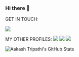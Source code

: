 ### Hi there 👋

GET IN TOUCH:

[<img src="https://img.shields.io/badge/Gmail-D14836?style=for-the-badge&logo=gmail&logoColor=white">](http://google.com/)

MY OTHER PROFILES:
[<img src="https://img.shields.io/badge/-Hackerrank-2EC866?style=for-the-badge&logo=HackerRank&logoColor=white">](http://google.com/)
[<img src="https://img.shields.io/badge/Kaggle-20BEFF?style=for-the-badge&logo=Kaggle&logoColor=white">](http://google.com/)
[<img src="https://img.shields.io/badge/-LeetCode-FFA116?style=for-the-badge&logo=LeetCode&logoColor=black">](http://google.com/)



![Aakash Tripathi's GitHub Stats](https://github-readme-stats.vercel.app/api?username=aakash-tripathi&show_icons=true&theme=highcontrast&count_private=true&hide=stars,issues&include_all_commits=1)
